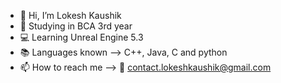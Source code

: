 - 👋 Hi, I’m Lokesh Kaushik
- 🌱 Studying in BCA 3rd year
- 💻 Learning Unreal Engine 5.3
- 📚 Languages known --> C++, Java, C and python
- 📫 How to reach me --> 📧 contact.lokeshkaushik@gmail.com
<!---
l-kaushik/l-kaushik is a ✨ special ✨ repository because its `README.md` (this file) appears on your GitHub profile.
You can click the Preview link to take a look at your changes.
--->
